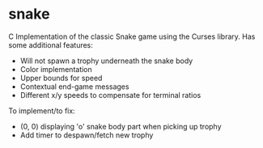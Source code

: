 # snake
C Implementation of the classic Snake game using the Curses library.
Has some additional features: 
 * Will not spawn a trophy underneath the snake body
 * Color implementation
 * Upper bounds for speed
 * Contextual end-game messages
 * Different x/y speeds to compensate for terminal ratios
 
To implement/to fix:
 * (0, 0) displaying 'o' snake body part when picking up trophy
 * Add timer to despawn/fetch new trophy
